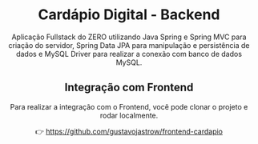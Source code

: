 <div align="center">

# Cardápio Digital - Backend

Aplicação Fullstack do ZERO utilizando Java Spring e Spring MVC para criação do servidor,
Spring Data JPA para manipulação e persistência de dados e MySQL Driver para realizar a conexão com banco de dados MySQL.

## Integração com Frontend

Para realizar a integração com o Frontend, você pode clonar o projeto e rodar localmente.

👉 https://github.com/gustavojastrow/frontend-cardapio

